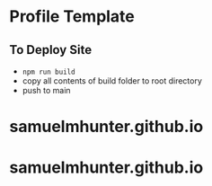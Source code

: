 # Profile Template

## To Deploy Site
* `npm run build`
* copy all contents of build folder to root directory
* push to main
 
 
# samuelmhunter.github.io
# samuelmhunter.github.io
